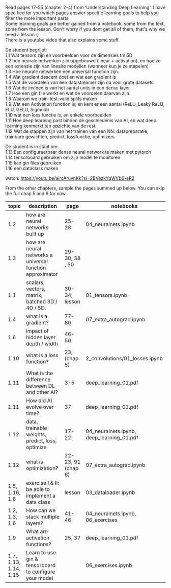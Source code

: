 Read pages 17-55 (chapter 2-4) from 'Understanding Deep Learning'. I have specified for you which pages answer specific learning goals to help you filter the more important parts.  
Some learning goals are better gained from a notebook, some from the text, some from the lesson. Don't worry if you dont get all of them; that's why we need a lesson :)  
There is a youtube video that also explains some stuff.  

De student begrijpt:  
1.1 Wat tensors zijn en voorbeelden voor de dimensies tm 5D  
1.2 hoe neurale netwerken zijn opgebouwd (linear + activation), en hoe ze een extensie zijn van lineaire modellen (wanneer kun je ze stapelen)  
1.3 Hoe neurale netwerken een universal function zijn.  
1.4 Wat gradient descent doet en wat een gradient is  
1.5 Wat de voordelen van een datastreamer zijn oa voor grote datasets  
1.6 Wat de invloed is van het aantal units in een dense layer  
1.7 Hoe een gin file werkt en wat de voordelen daarvan zijn.  
1.8 Waarom we train-test-valid splits maken  
1.9 Wat een Activation function is, en kent er een aantal (ReLU, Leaky ReLU, ELU, GELU, Sigmoid)  
1.10 wat een loss functie is, en enkele voorbeelden  
1.11 Hoe deep learning past binnen de geschiedenis van AI, en wat deep learning kenmerkt ten opzichte van de rest.  
1.12 Wat de stappen zijn van het trainen van een NN: datapreparatie, trainbare gewichten, predict, lossfunctie, optimizers  

De student is in staat om:  
1.13 Een configureerbaar dense neural network te maken met pytorch  
1.14 tensorboard gebruiken om zijn model te monitoren  
1.15 kan gin files gebruiken  
1.16 een dataclass maken  

watch: https://youtu.be/aircAruvnKk?si=2BVezkYqWVb6-eR2  

From the other chapters, sample the pages summed up below. You can skip the full chap 5 and 6 for now.

|                topic | description                                                |              page | notebooks                                 |
|--------------------- | -----------------------------------------------------------|     ------------- | -----------------------                   |
|                  1.2 | how are neural networks built up                           |             25-28 | 04_neuralnets.ipynb                       |
|                  1.3 | how are neural networks a universal function approximator  |    29-30, 38 , 50 |                                           |
|                  1.1 | scalars, vectors, matrix, batched 3D / 4D / 5D.            |     30-34, lesson | 01_tensors.ipynb                          |
|                  1.4 | what is a gradient?                                        |             77-80 | 07_extra_autograd.ipynb                   |
|                  1.6 | impact of hidden layer depth / width                       |             46-50 |                                           |
|                 1.10 | what is a loss function?                                   |     23, (chap 5)  | 2_convolutions/01_losses.ipynb            |
|                 1.11 | What is the difference between DL and other AI?            |               3-5 | deep_learning_01.pdf                      |
|                 1.11 | How did AI evolve over time?                               |                37 | deep_learning_01.pdf                      |
|                 1.12 | data, trainable weights, predict, loss, optimize           |             17-22 | 04_neuralnets.ipynb, deep_learning_01.pdf |
|                 1.12 | what is optimization?                                      | 22-23, 91 (chap 6)| 07_extra_autograd.ipynb                   |
|       1.5, 1.16, 1.8 | exercise I & II: be able to implement a data class         |     lesson        | 03_dataloader.ipynb                       |
|        1.2, 1.3, 1.6 | How can we stack multiple layers?                          |             41-46 | 04_neuralnets.ipynb, 06_exercises         |
|                  1.9 | What are activation functions?                             |            25, 37 | deep_learning_01.pdf                      |
|1.7, 1.13, 1.14, 1.15 | Learn to use gin & tensorboard to configure your model     |                   | 06_exercises.ipynb                        |
